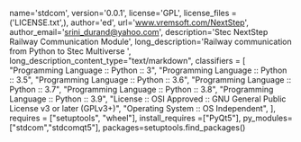 name='stdcom',
    version='0.0.1',
    license='GPL',
    license_files = ('LICENSE.txt',),
    author='ed',
    url='www.vremsoft.com/NextStep',
    author_email='srini_durand@yahoo.com',
    description='Stec NextStep Railway Communication Module',
    long_description='Railway communication from Python to Stec Multiverse ',
    long_description_content_type="text/markdown",
    classifiers = [
                  "Programming Language :: Python :: 3",
                  "Programming Language :: Python :: 3.5",
                  "Programming Language :: Python :: 3.6",
                  "Programming Language :: Python :: 3.7",
                  "Programming Language :: Python :: 3.8",
                  "Programming Language :: Python :: 3.9",
                  "License :: OSI Approved :: GNU General Public License v3 or later (GPLv3+)",
                  "Operating System :: OS Independent",
              ],
    requires = ["setuptools", "wheel"],
    install_requires =["PyQt5"],
    py_modules=["stdcom","stdcomqt5"],
    packages=setuptools.find_packages()